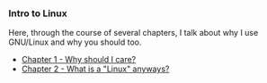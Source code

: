### Intro to Linux
Here, through the course of several chapters, I talk about why I use GNU/Linux and why you should too.

- [Chapter 1 - Why should I care?](https://blog.skovati.com/linux/intro/ch1)
- [Chapter 2 - What is a "Linux" anyways?](https://blog.skovati.com/linux/intro/ch2)
